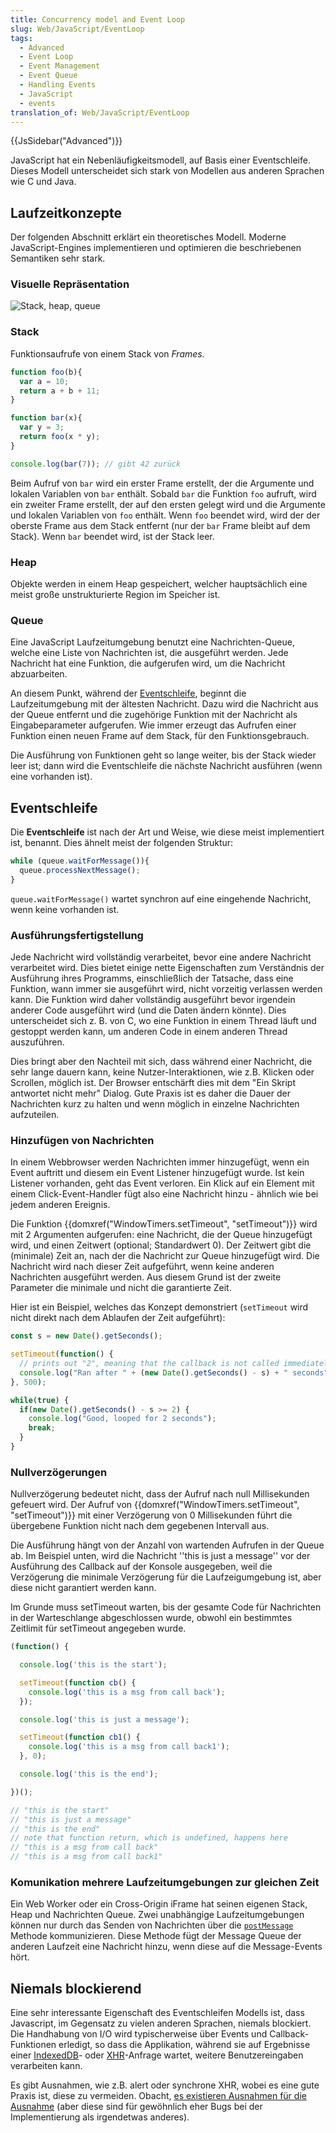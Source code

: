 ```yaml
---
title: Concurrency model and Event Loop
slug: Web/JavaScript/EventLoop
tags:
  - Advanced
  - Event Loop
  - Event Management
  - Event Queue
  - Handling Events
  - JavaScript
  - events
translation_of: Web/JavaScript/EventLoop
---
```

{{JsSidebar("Advanced")}}

JavaScript hat ein Nebenläufigkeitsmodell, auf Basis einer Eventschleife. Dieses Modell unterscheidet sich stark von Modellen aus anderen Sprachen wie C und Java.

## Laufzeitkonzepte

Der folgenden Abschnitt erklärt ein theoretisches Modell. Moderne JavaScript-Engines implementieren und optimieren die beschriebenen Semantiken sehr stark.

### Visuelle Repräsentation

![Stack, heap, queue](/files/4617/default.svg)

### Stack

Funktionsaufrufe von einem Stack von _Frames._

```js
function foo(b){
  var a = 10;
  return a + b + 11;
}

function bar(x){
  var y = 3;
  return foo(x * y);
}

console.log(bar(7)); // gibt 42 zurück
```

Beim Aufruf von `bar` wird ein erster Frame erstellt, der die Argumente und lokalen Variablen von `bar` enthält. Sobald `bar` die Funktion `foo` aufruft, wird ein zweiter Frame erstellt, der auf den ersten gelegt wird und die Argumente und lokalen Variablen von `foo` enthält. Wenn `foo` beendet wird, wird der der oberste Frame aus dem Stack entfernt (nur der `bar` Frame bleibt auf dem Stack). Wenn `bar` beendet wird, ist der Stack leer.

### Heap

Objekte werden in einem Heap gespeichert, welcher hauptsächlich eine meist große unstrukturierte Region im Speicher ist.

### Queue

Eine JavaScript Laufzeitumgebung benutzt eine Nachrichten-Queue, welche eine Liste von Nachrichten ist, die ausgeführt werden. Jede Nachricht hat eine Funktion, die aufgerufen wird, um die Nachricht abzuarbeiten.

An diesem Punkt, während der [Eventschleife](#eventschleife), beginnt die Laufzeitumgebung mit der ältesten Nachricht. Dazu wird die Nachricht aus der Queue entfernt und die zugehörige Funktion mit der Nachricht als Eingabeparameter aufgerufen. Wie immer erzeugt das Aufrufen einer Funktion einen neuen Frame auf dem Stack, für den Funktionsgebrauch.

Die Ausführung von Funktionen geht so lange weiter, bis der Stack wieder leer ist; dann wird die Eventschleife die nächste Nachricht ausführen (wenn eine vorhanden ist).

## Eventschleife

Die **Eventschleife** ist nach der Art und Weise, wie diese meist implementiert ist, benannt. Dies ähnelt meist der folgenden Struktur:

```js
while (queue.waitForMessage()){
  queue.processNextMessage();
}
```

`queue.waitForMessage()` wartet synchron auf eine eingehende Nachricht, wenn keine vorhanden ist.

### Ausführungsfertigstellung

Jede Nachricht wird vollständig verarbeitet, bevor eine andere Nachricht verarbeitet wird. Dies bietet einige nette Eigenschaften zum Verständnis der Ausführung ihres Programms, einschließlich der Tatsache, dass eine Funktion, wann immer sie ausgeführt wird, nicht vorzeitig verlassen werden kann. Die Funktion wird daher vollständig ausgeführt bevor irgendein anderer Code ausgeführt wird (und die Daten ändern könnte). Dies unterscheidet sich z. B. von C, wo eine Funktion in einem Thread läuft und gestoppt werden kann, um anderen Code in einem anderen Thread auszuführen.

Dies bringt aber den Nachteil mit sich, dass während einer Nachricht, die sehr lange dauern kann, keine Nutzer-Interaktionen, wie z.B. Klicken oder Scrollen, möglich ist. Der Browser entschärft dies mit dem "Ein Skript antwortet nicht mehr" Dialog. Gute Praxis ist es daher die Dauer der Nachrichten kurz zu halten und wenn möglich in einzelne Nachrichten aufzuteilen.

### Hinzufügen von Nachrichten

In einem Webbrowser werden Nachrichten immer hinzugefügt, wenn ein Event auftritt und diesem ein Event Listener hinzugefügt wurde. Ist kein Listener vorhanden, geht das Event verloren. Ein Klick auf ein Element mit einem Click-Event-Handler fügt also eine Nachricht hinzu - ähnlich wie bei jedem anderen Ereignis.

Die Funktion {{domxref("WindowTimers.setTimeout", "setTimeout")}} wird mit 2 Argumenten aufgerufen: eine Nachricht, die der Queue hinzugefügt wird, und einen Zeitwert (optional; Standardwert 0). Der Zeitwert gibt die (minimale) Zeit an, nach der die Nachricht zur Queue hinzugefügt wird. Die Nachricht wird nach dieser Zeit aufgeführt, wenn keine anderen Nachrichten ausgeführt werden. Aus diesem Grund ist der zweite Parameter die minimale und nicht die garantierte Zeit.

Hier ist ein Beispiel, welches das Konzept demonstriert (`setTimeout` wird nicht direkt nach dem Ablaufen der Zeit aufgeführt):

```js
const s = new Date().getSeconds();

setTimeout(function() {
  // prints out "2", meaning that the callback is not called immediately after 500 milliseconds.
  console.log("Ran after " + (new Date().getSeconds() - s) + " seconds");
}, 500);

while(true) {
  if(new Date().getSeconds() - s >= 2) {
    console.log("Good, looped for 2 seconds");
    break;
  }
}
```

### Nullverzögerungen

Nullverzögerung bedeutet nicht, dass der Aufruf nach null Millisekunden gefeuert wird. Der Aufruf von {{domxref("WindowTimers.setTimeout", "setTimeout")}} mit einer Verzögerung von 0 Millisekunden führt die übergebene Funktion nicht nach dem gegebenen Intervall aus.

Die Ausführung hängt von der Anzahl von wartenden Aufrufen in der Queue ab. Im Beispiel unten, wird die Nachricht ''this is just a message'' vor der Ausführung des Callback auf der Konsole ausgegeben, weil die Verzögerung die minimale Verzögerung für die Laufzeigumgebung ist, aber diese nicht garantiert werden kann.

Im Grunde muss setTimeout warten, bis der gesamte Code für Nachrichten in der Warteschlange abgeschlossen wurde, obwohl ein bestimmtes Zeitlimit für setTimeout angegeben wurde.

```js
(function() {

  console.log('this is the start');

  setTimeout(function cb() {
    console.log('this is a msg from call back');
  });

  console.log('this is just a message');

  setTimeout(function cb1() {
    console.log('this is a msg from call back1');
  }, 0);

  console.log('this is the end');

})();

// "this is the start"
// "this is just a message"
// "this is the end"
// note that function return, which is undefined, happens here
// "this is a msg from call back"
// "this is a msg from call back1"
```

### Komunikation mehrere Laufzeitumgebungen zur gleichen Zeit

Ein Web Worker oder ein Cross-Origin iFrame hat seinen eigenen Stack, Heap und Nachrichten Queue. Zwei unabhängige Laufzeitumgebungen können nur durch das Senden von Nachrichten über die [`postMessage`](/de/docs/Web/API/Window/postMessage) Methode kommunizieren. Diese Methode fügt der Message Queue der anderen Laufzeit eine Nachricht hinzu, wenn diese auf die Message-Events hört.

## Niemals blockierend

Eine sehr interessante Eigenschaft des Eventschleifen Modells ist, dass Javascript, im Gegensatz zu vielen anderen Sprachen, niemals blockiert. Die Handhabung von I/O wird typischerweise über Events und Callback-Funktionen erledigt, so dass die Applikation, während sie auf Ergebnisse einer [IndexedDB](/de/docs/Web/API/IndexedDB_API)- oder [XHR](/de/docs/Web/API/XMLHttpRequest)-Anfrage wartet, weitere Benutzereingaben verarbeiten kann.

Es gibt Ausnahmen, wie z.B. alert oder synchrone XHR, wobei es eine gute Praxis ist, diese zu vermeiden. Obacht, [es existieren Ausnahmen für die Ausnahme](http://stackoverflow.com/questions/2734025/is-javascript-guaranteed-to-be-single-threaded/2734311#2734311) (aber diese sind für gewöhnlich eher Bugs bei der Implementierung als irgendetwas anderes).
